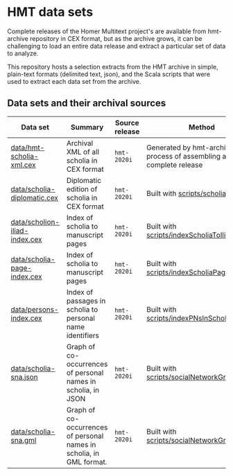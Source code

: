 # HMT data sets

Complete releases of the Homer Multitext project's are available from hmt-archive repository in CEX format, but as the archive grows, it can be challenging to load an entire data release and extract a particular set of data to analyze.

This repository hosts a selection extracts from the HMT archive in simple, plain-text formats (delimited text, json), and the Scala scripts that were used to extract each data set from the archive.


## Data sets and their archival sources

| Data set | Summary | Source release | Method |
| --- | --- | --- | --- |
| [data/hmt-scholia-xml.cex](./data/hmt-scholia-xml.cex) | Archival XML of all scholia in CEX format | `hmt-2020i` | Generated by hmt-archive in process of assembling a complete release |
| [data/scholia-diplomatic.cex](./data/scholia-diplomatic.cex) | Diplomatic edition of scholia in CEX format | `hmt-2020i` |  Built with [scripts/scholia.sc](scripts/scholia.sc) |
| [data/scholion-iliad-index.cex](./data/scholion-iliad-index.cex)  | Index of scholia to manuscript pages | `hmt-2020i` | Built with [scripts/indexScholiaToIliad.sc](scripts/indexScholiaToIliad.sc) |
| [data/scholia-page-index.cex](./data/scholia-page-index.cex)  | Index of scholia to manuscript pages | `hmt-2020i` | Built with [scripts/indexScholiaPage.sc](scripts/indexScholiaPage.sc) |
| [data/persons-index.cex](./data/persons-index.cex)  | Index of passages in scholia to personal name identifiers | `hmt-2020i` | Built with [scripts/indexPNsInScholia.scala](scripts/indexPNsInScholia.scala) |
| [data/scholia-sna.json](data/scholia-sna.json) | Graph of co-occurrences of personal names in scholia, in JSON | `hmt-2020i` | Built with [scripts/socialNetworkGraph.scala](scripts/socialNetworkGraph.scala) |
| [data/scholia-sna.gml](data/scholia-sna.gml)  | Graph of co-occurrences of personal names in scholia, in GML format. | `hmt-2020i` | Built with [scripts/socialNetworkGraph.scala](scripts/socialNetworkGraph.scala) |
